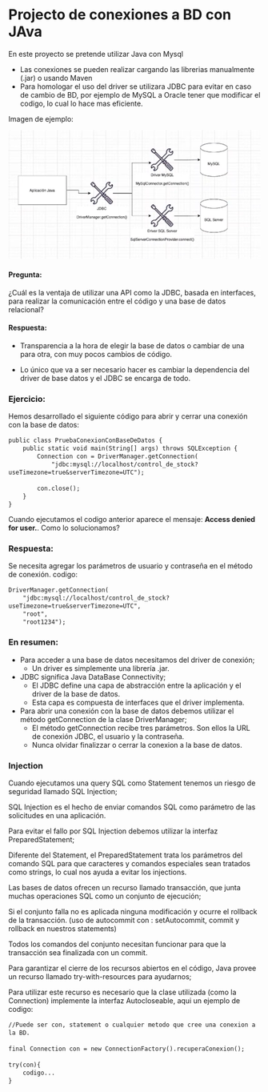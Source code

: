 # Projecto de conexiones a BD con JAva

En este proyecto se pretende utilizar Java con Mysql


* Las conexiones se pueden realizar cargando las librerias manualmente (.jar) o usando Maven
* Para homologar el uso del driver se utilizara JDBC para evitar en caso de cambio de BD, por ejemplo de MySQL a Oracle tener que modificar el codigo, lo cual lo hace mas eficiente.

Imagen de ejemplo:

![digrama conexion app -> bd](./assets//img/Java%20y%20JDBC%20con%20la%20BD%20ejemplo.PNG)


#### Pregunta:

¿Cuál es la ventaja de utilizar una API como la JDBC, basada en interfaces, para realizar la comunicación entre el código y una base de datos relacional?

#### Respuesta:

* Transparencia a la hora de elegir la base de datos o cambiar de una para otra, con muy pocos cambios de código.

* Lo único que va a ser necesario hacer es cambiar la dependencia del driver de base datos y el JDBC se encarga de todo.


### Ejercicio:

Hemos desarrollado el siguiente código para abrir y cerrar una conexión con la base de datos:

```
public class PruebaConexionConBaseDeDatos {
    public static void main(String[] args) throws SQLException {
        Connection con = DriverManager.getConnection(
            "jdbc:mysql://localhost/control_de_stock?useTimezone=true&serverTimezone=UTC");

        con.close();
    }
}
```

Cuando ejecutamos el codigo anterior aparece el mensaje:  <strong>Access denied for user.</strong>. Como lo solucionamos?

### Respuesta:

Se necesita agregar los parámetros de usuario y contraseña en el método de conexión. codigo:

```
DriverManager.getConnection(
    "jdbc:mysql://localhost/control_de_stock?useTimezone=true&serverTimezone=UTC", 
    "root", 
    "root1234");

```

### En resumen:

* Para acceder a una base de datos necesitamos del driver de conexión;
    * Un driver es simplemente una librería .jar.
* JDBC significa Java DataBase Connectivity;
    * El JDBC define una capa de abstracción entre la aplicación y el driver de la base de datos.
    * Esta capa es compuesta de interfaces que el driver implementa.
* Para abrir una conexión con la base de datos debemos utilizar el método getConnection de la clase DriverManager;
    * El método getConnection recibe tres parámetros. Son ellos la URL de conexión JDBC, el usuario y la contraseña.
    * Nunca olvidar finalizzar o cerrar la conexion a la base de datos.


### Injection

Cuando ejecutamos una query SQL como Statement tenemos un riesgo de seguridad llamado SQL Injection;

SQL Injection es el hecho de enviar comandos SQL como parámetro de las solicitudes en una aplicación.

Para evitar el fallo por SQL Injection debemos utilizar la interfaz PreparedStatement;

Diferente del Statement, el PreparedStatement trata los parámetros del comando SQL para que caracteres y comandos especiales sean tratados como strings, lo cual nos ayuda a evitar los injections.

Las bases de datos ofrecen un recurso llamado transacción, que junta muchas operaciones SQL como un conjunto de ejecución;

Si el conjunto falla no es aplicada ninguna modificación y ocurre el rollback de la transacción. (uso de autocommit con : setAutocommit, commit y rollback en nuestros statements)

Todos los comandos del conjunto necesitan funcionar para que la transacción sea finalizada con un commit.

Para garantizar el cierre de los recursos abiertos en el código, Java provee un recurso llamado try-with-resources para ayudarnos;

Para utilizar este recurso es necesario que la clase utilizada (como la Connection) implemente la interfaz Autocloseable, aqui un ejemplo de codigo:

```
//Puede ser con, statement o cualquier metodo que cree una conexion a la BD.

final Connection con = new ConnectionFactory().recuperaConexion();

try(con){  
    codigo...
}
```